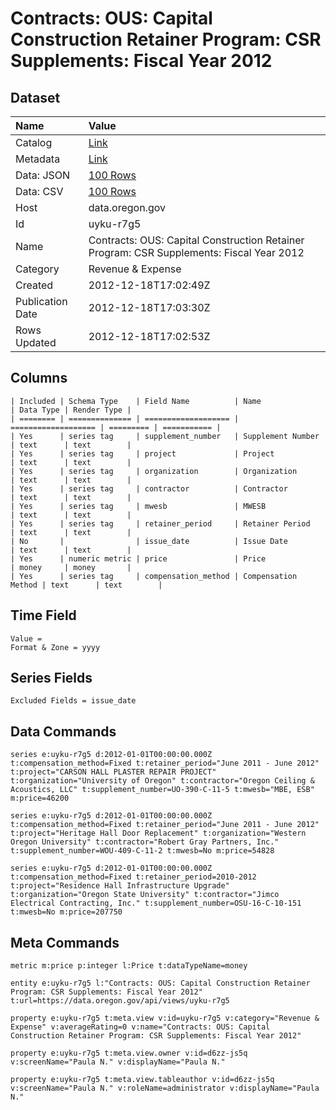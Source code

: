 # Contracts: OUS: Capital Construction Retainer Program: CSR Supplements: Fiscal Year 2012

## Dataset

| Name | Value |
| :--- | :---- |
| Catalog | [Link](https://catalog.data.gov/dataset/contracts-ous-capital-construction-retainer-program-csr-supplements-fiscal-year-2012-05ea1) |
| Metadata | [Link](https://data.oregon.gov/api/views/uyku-r7g5) |
| Data: JSON | [100 Rows](https://data.oregon.gov/api/views/uyku-r7g5/rows.json?max_rows=100) |
| Data: CSV | [100 Rows](https://data.oregon.gov/api/views/uyku-r7g5/rows.csv?max_rows=100) |
| Host | data.oregon.gov |
| Id | uyku-r7g5 |
| Name | Contracts: OUS: Capital Construction Retainer Program: CSR Supplements: Fiscal Year 2012 |
| Category | Revenue & Expense |
| Created | 2012-12-18T17:02:49Z |
| Publication Date | 2012-12-18T17:03:30Z |
| Rows Updated | 2012-12-18T17:02:53Z |

## Columns

```ls
| Included | Schema Type    | Field Name          | Name                | Data Type | Render Type |
| ======== | ============== | =================== | =================== | ========= | =========== |
| Yes      | series tag     | supplement_number   | Supplement Number   | text      | text        |
| Yes      | series tag     | project             | Project             | text      | text        |
| Yes      | series tag     | organization        | Organization        | text      | text        |
| Yes      | series tag     | contractor          | Contractor          | text      | text        |
| Yes      | series tag     | mwesb               | MWESB               | text      | text        |
| Yes      | series tag     | retainer_period     | Retainer Period     | text      | text        |
| No       |                | issue_date          | Issue Date          | text      | text        |
| Yes      | numeric metric | price               | Price               | money     | money       |
| Yes      | series tag     | compensation_method | Compensation Method | text      | text        |
```

## Time Field

```ls
Value = 
Format & Zone = yyyy
```

## Series Fields

```ls
Excluded Fields = issue_date
```

## Data Commands

```ls
series e:uyku-r7g5 d:2012-01-01T00:00:00.000Z t:compensation_method=Fixed t:retainer_period="June 2011 - June 2012" t:project="CARSON HALL PLASTER REPAIR PROJECT" t:organization="University of Oregon" t:contractor="Oregon Ceiling & Acoustics, LLC" t:supplement_number=UO-390-C-11-5 t:mwesb="MBE, ESB" m:price=46200

series e:uyku-r7g5 d:2012-01-01T00:00:00.000Z t:compensation_method=Fixed t:retainer_period="June 2011 - June 2012" t:project="Heritage Hall Door Replacement" t:organization="Western Oregon University" t:contractor="Robert Gray Partners, Inc." t:supplement_number=WOU-409-C-11-2 t:mwesb=No m:price=54828

series e:uyku-r7g5 d:2012-01-01T00:00:00.000Z t:compensation_method=Fixed t:retainer_period=2010-2012 t:project="Residence Hall Infrastructure Upgrade" t:organization="Oregon State University" t:contractor="Jimco Electrical Contracting, Inc." t:supplement_number=OSU-16-C-10-151 t:mwesb=No m:price=207750
```

## Meta Commands

```ls
metric m:price p:integer l:Price t:dataTypeName=money

entity e:uyku-r7g5 l:"Contracts: OUS: Capital Construction Retainer Program: CSR Supplements: Fiscal Year 2012" t:url=https://data.oregon.gov/api/views/uyku-r7g5

property e:uyku-r7g5 t:meta.view v:id=uyku-r7g5 v:category="Revenue & Expense" v:averageRating=0 v:name="Contracts: OUS: Capital Construction Retainer Program: CSR Supplements: Fiscal Year 2012"

property e:uyku-r7g5 t:meta.view.owner v:id=d6zz-js5q v:screenName="Paula N." v:displayName="Paula N."

property e:uyku-r7g5 t:meta.view.tableauthor v:id=d6zz-js5q v:screenName="Paula N." v:roleName=administrator v:displayName="Paula N."
```